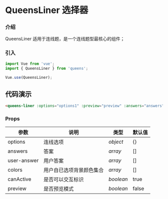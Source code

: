 # QueensLiner 选择器

### 介绍

QueensLiner 适用于连线题，是一个连线题型最核心的组件；

### 引入

```js
import Vue from 'vue';
import { QueensLiner } from 'queens';

Vue.use(QueensLiner);
```

## 代码演示

```html
<queens-liner :options="options1" :preview="preview" :answers="answers" :template-type="templateType" />
```

### Props

| 参数 | 说明 | 类型 | 默认值 |
|------|------|------|------|
| options | 连线选项 | *object* | {} |
| answers | 答案 | *array* | [] |
| user-answer | 用户答案 | *array* | [] |
| colors | 用户自已选项背景颜色集合 | *array* | [] |
| canActive | 是否可以交互标识 | *boolean* | true |
| preview | 是否预览模式 | *boolean* | false |

<!-- ### Events

| 事件名 | 说明 | 回调参数 |
|------|------|------|
| click | 点击时触发 | event: Event | -->

<!-- ### Slots

| 名称 | 说明 |
|------|------|
| default | 默认插槽 |
| icon | 自定义图标 | -->

